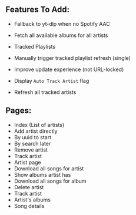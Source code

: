 ## Features To Add:
- Fallback to yt-dlp when no Spotify AAC
- Fetch all available albums for all artists
- Tracked Playlists
 - Manually trigger tracked playlist refresh (single)
 - Improve update experience (not URL-locked)
 - Display `Auto Track Artist` flag


- Refresh all tracked artists

## Pages:
- Index (List of artists)
 - Add artist directly
  - By uuid to start
  - By search later
 - Remove artist
 - Track artist
- Artist page
 - Download all songs for artist
 - Show albums artist has
  - Download all songs for album
 - Delete artist
 - Track artist
- Artist's albums
- Song details
